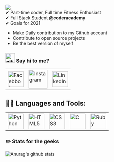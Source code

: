 
<!-- <h1 align="center"><img src="https://raw.githubusercontent.com/ABSphreak/ABSphreak/master/gifs/Hi.gif" width="30px"> Hi, I'm Shahid Hussain</h1> -->
<img align='center' src='https://cdn.cp.adobe.io/content/2/dcx/3c0064e7-39f4-4ee7-adde-689b94727807/rendition/preview.jpg/version/2/format/jpg/dimension/width/size/1200' ><br>
✔ Part-time coder, Full time Fitness Enthusiast<br>
✔ Full Stack Student **@coderacademy** <br>
✔ Goals for 2021
<ul>
    <li>Make Daily contribution to my Github account</li>
    <li>Contribute to open source projects</li>
    <li>Be the best version of myself</li>
</ul>

### <img src='https://emojis.slackmojis.com/emojis/images/1579216111/7550/pikachu_wave.gif?1579216111' width='30px' alt='gif of pika saying hi'> Say hi to me?

<table>
    <tbody>
        <tr>
            <td><a href='#'><img alt='Facebbok' title='F.b' height='50px' src='https://1000logos.net/wp-content/uploads/2021/04/Facebook-logo.png'>
            </td>
            <td><a href='#'><img alt='Instagram' title='Insta' height='60px' src='https://i.pinimg.com/originals/63/9b/3d/639b3dafb544d6f061fcddd2d6686ddb.png'>
            </td>
            <td><a href='#'><img alt='LinkedIn' title='LinkedIn' height='50px' src='https://iconsplace.com/wp-content/uploads/_icons/ffffff/256/png/linkedin-icon-18-256.png'>
            </td>
        </tr>
    <tbody>
</table>

## 👨‍💻 Languages and Tools:

<table>
    <tbody>
        <tr>
            <td><a href="#"><img alt="Python" title="Python" height="50px"
                        src='https://www.vhv.rs/dpng/d/442-4429865_johns-hopkins-logo-white-hd-png-download.png'></a>
            </td>
            <td><a href="#"><img alt="HTML5" title="HTML5" height="50px"
                        src="https://cdn4.iconfinder.com/data/icons/blackicon/54/html5_icon-512.png" /></a>
            </td>
            <td><a href="#"><img alt="CSS3" title="CSS3" height="50px"
                        src="https://www.clipartmax.com/png/middle/89-898951_html-icon-css-3-logo-white.png" /></a>
            </td>
            <td><a href="#"><img alt="C" title="C-programming" height="50px"
                        src="https://www.pikpng.com/pngl/m/542-5422836_c-programming-twitter-icon-png-black-circle-clipart.png" /></a>
            </td>
            <td><a href="#"><img alt="Ruby" title="Ruby" height="50px"
                        src="https://img.favpng.com/13/1/21/ruby-web-development-programming-language-icon-png-favpng-juZNkNVLxBZQJxwkUPGNScZw2.jpg" /></a>
            </td>
        </tr>      
    </tbody>
</table>



### ✏️ Stats for the geeks

![Anurag's github stats](https://github-readme-stats.vercel.app/api?username=Shahid0120)



